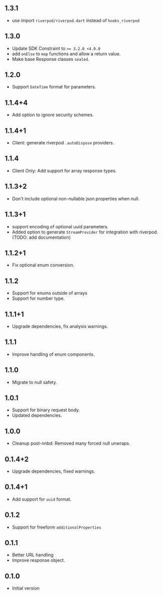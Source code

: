 ## 1.3.1

* use import `riverpod/riverpod.dart` instead of `hooks_riverpod`

## 1.3.0

* Update SDK Constraint to `>= 3.2.0 <4.0.0`
* add `onElse` to `map` functions and allow a return value.
* Make base Response classes `sealed`.

## 1.2.0

* Support `DateTime` format for parameters.

## 1.1.4+4

* Add option to ignore security schemes.

## 1.1.4+1

* Client: generate riverpod `.autoDispose` providers.

## 1.1.4

* Client Only: Add support for array response types.

## 1.1.3+2

* Don't include optional non-nullable json properties when null.

## 1.1.3+1

* support encoding of optional uuid parameters.
* Added option to generate `StreamProvider` for integration with riverpod. (TODO: add documentation)

## 1.1.2+1

* Fix optional enum conversion.

## 1.1.2

* Support for enums outside of arrays
* Support for number type.

## 1.1.1+1

* Upgrade dependencies, fix analysis warnings.

## 1.1.1

* Improve handling of enum components.

## 1.1.0

* Migrate to null safety.

## 1.0.1

* Support for binary request body.
* Updated dependencies.

## 1.0.0

* Cleanup post-nnbd: Removed many forced null unwraps.

## 0.1.4+2

* Upgrade dependencies, fixed warnings.

## 0.1.4+1

* Add support for `uuid` format.

## 0.1.2

- Support for freeform `additionalProperties`

## 0.1.1

- Better URL handling
- Improve response object.

## 0.1.0

- Initial version


